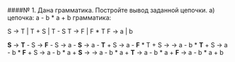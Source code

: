 ####№ 1. Дана грамматика. Постройте вывод заданной цепочки.
a) цепочка: a - b * a + b
грамматика:

S -> T | T + S | T - S
T -> F | F * T
F -> a | b

__S__ -> __T__ - S -> __F__ - S -> a - __S__ -> a - __T__ + S -> a - __F__ * T + S ->
-> a - b * __T__ + S -> a - b * __F__ + S -> a - b * a + __S__ -> 
-> a - b * a + __T__ -> a - b * a + __F__ -> a - b * a + b